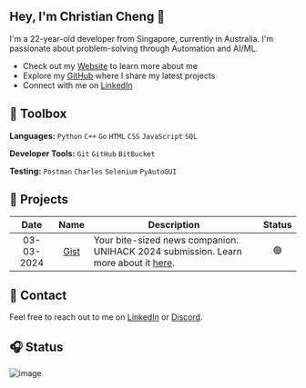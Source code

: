 ## Hey, I'm Christian Cheng 👋</h1>

I'm a 22-year-old developer from Singapore, currently in Australia. I'm passionate about problem-solving through Automation and AI/ML.

- Check out my [Website](https://christiancheng15.github.io/) to learn more about me
- Explore my [GitHub](https://github.com/christiancheng15) where I share my latest projects
- Connect with me on [LinkedIn](https://www.linkedin.com/in/christiancheng15/)

## 🧰 Toolbox

**Languages:** `Python` `C++` `Go` `HTML` `CSS` `JavaScript` `SQL`

**Developer Tools:** `Git` `GitHub` `BitBucket`

**Testing:** `Postman` `Charles` `Selenium` `PyAutoGUI`

## 🚧 Projects

| Date       | Name       | Description | Status |
|:----------:|:----------:|-------------|:------:|
| 03-03-2024 | [Gist](https://github.com/christiancheng15/UNIHACK-2024) | Your bite-sized news companion. UNIHACK 2024 submission. Learn more about it [here](https://devpost.com/software/gist-ryfdhn). | 🟢 |

## 💬 Contact

Feel free to reach out to me on [LinkedIn](https://www.linkedin.com/in/christiancheng15/) or [Discord](https://discordapp.com/users/910033554644295750).

## 🎧 Status

![image](https://discord-readme-badge.vercel.app/api?id=910033554644295750)
